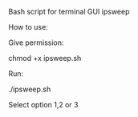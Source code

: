 Bash script for terminal GUI ipsweep

How to use:

Give permission:

chmod +x ipsweep.sh

Run:

./ipsweep.sh

Select option 1,2 or 3
